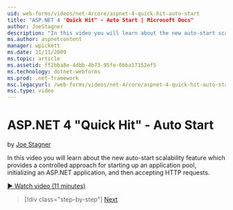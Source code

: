 ```yaml
---
uid: web-forms/videos/net-4/core/aspnet-4-quick-hit-auto-start
title: "ASP.NET 4 "Quick Hit" - Auto Start | Microsoft Docs"
author: JoeStagner
description: "In this video you will learn about the new auto-start scalability feature which provides a controlled approach for starting up an application pool, initializ..."
ms.author: aspnetcontent
manager: wpickett
ms.date: 11/11/2009
ms.topic: article
ms.assetid: ff2bba8e-4dbb-4b73-95fe-0bba17152ef5
ms.technology: dotnet-webforms
ms.prod: .net-framework
msc.legacyurl: /web-forms/videos/net-4/core/aspnet-4-quick-hit-auto-start
msc.type: video
---
```

ASP.NET 4 "Quick Hit" - Auto Start
====================
by [Joe Stagner](https://github.com/JoeStagner)

In this video you will learn about the new auto-start scalability feature which provides a controlled approach for starting up an application pool, initializing an ASP.NET application, and then accepting HTTP requests. 

[&#9654; Watch video (11 minutes)](https://channel9.msdn.com/Blogs/ASP-NET-Site-Videos/aspnet-4-quick-hit-auto-start)

>[!div class="step-by-step"]
[Next](aspnet-4-quick-hit-clean-webconfig-files.md)